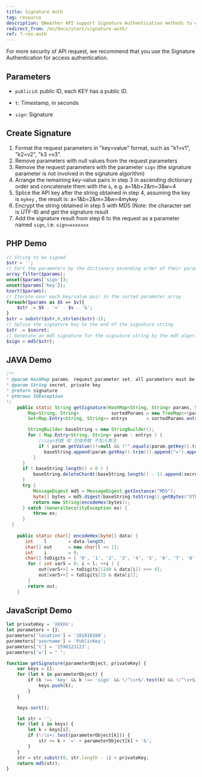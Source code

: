 ```yaml
---
title: Signature Auth
tag: resource
description: QWeather API support Signature Authentication methods to ensure the security of your key.
redirect_from: /en/docs/start/signature-auth/
ref: 7-res-auth
---
```


For more security of API request, we recommend that you use the Signature Authentication for access authentication.

## Parameters
  
- `publicid`: public ID, each KEY has a public ID.

- `t`: Timestamp, in seconds

- `sign`: Signature

## Create Signature

1. Format the request parameters in "key=value" format, such as "k1=v1", "k2=v2", "k3 =v3".
2. Remove parameters with null values from the request parameters
3. Remove the request parameters with the parameter `sign` (the signature parameter is not involved in the signature algorithm)
4. Arrange the remaining key-value pairs in step 3 in ascending dictionary order and concatenate them with the `&`, e.g. a=1&b=2&m=3&w=4
5. Splice the API key after the string obtained in step 4, assuming the key is `mykey` , the result is: a=1&b=2&m=3&w=4mykey
6. Encrypt the string obtained in step 5 with MD5 (Note: the character set is UTF-8) and get the signature result
7. Add the signature result from step 6 to the request as a parameter named `sign`, i.e. `sign=xxxxxxx`

## PHP Demo 

```php
// String to be signed
$str = '';
// Sort the parameters by the dictionary ascending order of their parameter names
array_filter($params);
unset($params['sign']);
unset($params['key']);
ksort($params);
// Iterate over each key/value pair in the sorted parameter array
foreach($params as $k => $v){
    $str .= $k . '=' . $v . '&';
}
$str = substr($str,0,strlen($str)-1);
// Splice the signature key to the end of the signature string
$str .= $secret;
// Generate an md5 signature for the signature string by the md5 algorithm, which is the value of the sign parameter we want to append
$sign = md5($str);
```

## JAVA Demo 

```java
/**
* @param HashMap params, request parameter set, all parameters must be converted to string type
* @param String secret, private key
* @return signature
* @throws IOException
*/
    public static String getSignature(HashMap<String, String> params, String secret) throws Exception {
        Map<String, String>            sortedParams = new TreeMap<>(params);
        Set<Map.Entry<String, String>> entrys       = sortedParams.entrySet();

        StringBuilder baseString = new StringBuilder();
        for ( Map.Entry<String, String> param : entrys ) {
            //sign参数 和 空值参数 不加入算法
            if ( param.getValue()!=null && !"".equals(param.getKey().trim()) && !"sign".equals(param.getKey  ().trim()) && !"key".equals(param.getKey().trim()) && !"".equals(param.getValue().trim()) ) {
              baseString.append(param.getKey().trim()).append("=").append(param.getValue().trim()).append  ("&");
          }
      }
      if ( baseString.length() > 0 ) {
          baseString.deleteCharAt(baseString.length() - 1).append(secret);
      }
      try {
          MessageDigest md5 = MessageDigest.getInstance("MD5");
          byte[] bytes = md5.digest(baseString.toString().getBytes("UTF-8"));
          return new String(encodeHex(bytes));
      } catch (GeneralSecurityException ex) {
          throw ex;
      }
  }
      
    public static char[] encodeHex(byte[] data) {
       int    l        = data.length;
       char[] out      = new char[l << 1];
       int    i        = 0;
       char[] toDigits = { '0', '1', '2', '3', '4', '5', '6', '7', '8', '9', 'a', 'b', 'c', 'd', 'e', 'f' };
        for ( int var5 = 0; i < l; ++i ) {
            out[var5++] = toDigits[(240 & data[i]) >>> 4];
            out[var5++] = toDigits[15 & data[i]];
        }
        return out;
    }
  ```

## JavaScript Demo
  
```js
let privateKey = 'XXXXX';
let parameters = {};
parameters['location'] = '101010100';
parameters['username'] = 'PublicKey';
parameters['t'] = '1590123123';
parameters['w'] = " ";

function getSignature(parameterObject, privateKey) {
    var keys = [];
    for (let k in parameterObject) {
        if (k !== 'key' && k !== 'sign' && !/^\s+$/.test(k) && !/^\s+$/.test(parameterObject[k])) {
            keys.push(k);
        }
    }

    keys.sort();

    let str = '';
    for (let i in keys) {
        let k = keys[i];
        if (!/\s+/.test(parameterObject[k])) {
            str += k + '=' + parameterObject[k] + '&';
        }
    }
    str = str.substr(0, str.length - 1) + privateKey;
    return md5(str);
}
```
